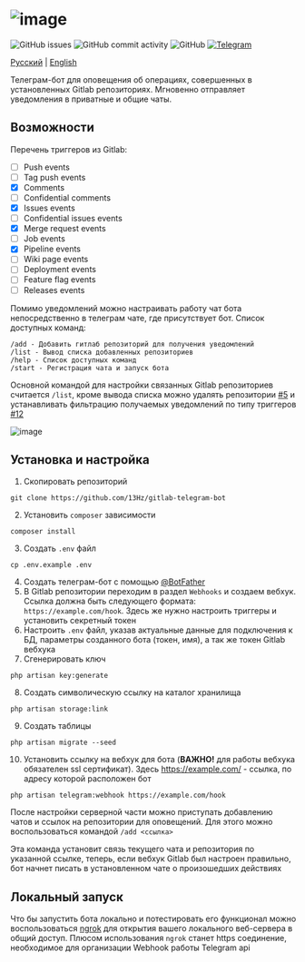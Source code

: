 # ![image](https://user-images.githubusercontent.com/39442071/234793633-dc38d35e-6b8e-420a-92b6-744efb69eb80.png)
![GitHub issues](https://img.shields.io/github/issues-raw/13Hz/gitlab-telegram-bot)
![GitHub commit activity](https://img.shields.io/github/commit-activity/m/13Hz/gitlab-telegram-bot)
![GitHub](https://img.shields.io/github/license/13Hz/gitlab-telegram-bot)
[![Telegram](https://img.shields.io/static/v1?label=telegram&message=@not1s_bot&color=279fda)](https://t.me/not1s_bot)

[Русский](https://github.com/13Hz/gitlab-telegram-bot/README.md) | [English](https://github.com/13Hz/gitlab-telegram-bot/README.eng.md)

Телеграм-бот для оповещения об операциях, совершенных в установленных Gitlab репозиториях. Мгновенно отправляет уведомления в приватные и общие чаты.

## Возможности

Перечень триггеров из Gitlab:
- [ ] Push events
- [ ] Tag push events
- [X] Comments
- [ ] Confidential comments
- [X] Issues events
- [ ] Confidential issues events
- [X] Merge request events
- [ ] Job events
- [X] Pipeline events
- [ ] Wiki page events
- [ ] Deployment events
- [ ] Feature flag events
- [ ] Releases events

Помимо уведомлений можно настраивать работу чат бота непосредственно в телеграм чате, где присутствует бот.
Список доступных команд:
```
/add - Добавить гитлаб репозиторий для получения уведомлений
/list - Вывод списка добавленных репозиториев
/help - Список доступных команд
/start - Регистрация чата и запуск бота
```
Основной командой для настройки связанных Gitlab репозиториев считается `/list`, кроме вывода списка можно удалять репозитории [#5](https://github.com/13Hz/gitlab-telegram-bot/pull/5) и устанавливать фильтрацию получаемых уведомлений по типу триггеров [#12](https://github.com/13Hz/gitlab-telegram-bot/pull/12)

![image](https://user-images.githubusercontent.com/39442071/234793687-73655f61-8bc2-4365-8d9f-f0f338c8fb11.png)

## Установка и настройка

1. Скопировать репозиторий
```
git clone https://github.com/13Hz/gitlab-telegram-bot
```
2. Установить `composer` зависимости
```
composer install
```
3. Создать `.env` файл
```
cp .env.example .env
```
4. Создать телеграм-бот с помощью [@BotFather](https://t.me/BotFather)
5. В Gitlab репозитории переходим в раздел `Webhooks` и создаем вебхук. Ссылка должна быть следующего формата: `https://example.com/hook`. 
Здесь же нужно настроить триггеры и установить секретный токен
6. Настроить `.env` файл, указав актуальные данные для подключения к БД, параметры созданного бота (токен, имя), а так же токен Gitlab вебхука
7. Сгенерировать ключ
```
php artisan key:generate
```
8. Создать символическую ссылку на каталог хранилища
```
php artisan storage:link
```
9. Создать таблицы
```
php artisan migrate --seed
```
10. Установить ссылку на вебхук для бота (**ВАЖНО!** для работы вебхука обязателен ssl сертификат). Здесь https://example.com/ - ссылка, по адресу которой расположен бот
```
php artisan telegram:webhook https://example.com/hook
```

После настройки серверной части можно приступать добавлению чатов и ссылок на репозитории для оповещений. Для этого можно воспользоваться командой `/add <ссылка>`

Эта команда установит связь текущего чата и репозитория по указанной ссылке, теперь, если вебхук Gitlab был настроен правильно, бот начнет писать в установленном чате о произошедших действиях

## Локальный запуск

Что бы запустить бота локально и потестировать его функционал можно воспользоваться [ngrok](https://ngrok.com/) для открытия вашего локального веб-сервера в общий доступ. Плюсом использования `ngrok` станет https соединение, необходимое для организации Webhook работы Telegram api
